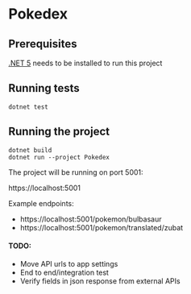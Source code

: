 # Pokedex

## Prerequisites

[.NET 5](https://dotnet.microsoft.com/download) needs to be installed to run this project

## Running tests

```
dotnet test
```

## Running the project

```
dotnet build
dotnet run --project Pokedex
```

The project will be running on port 5001:

https://localhost:5001


Example endpoints:

- https://localhost:5001/pokemon/bulbasaur
- https://localhost:5001/pokemon/translated/zubat


#### TODO:
- Move API urls to app settings
- End to end/integration test
- Verify fields in json response from external APIs
